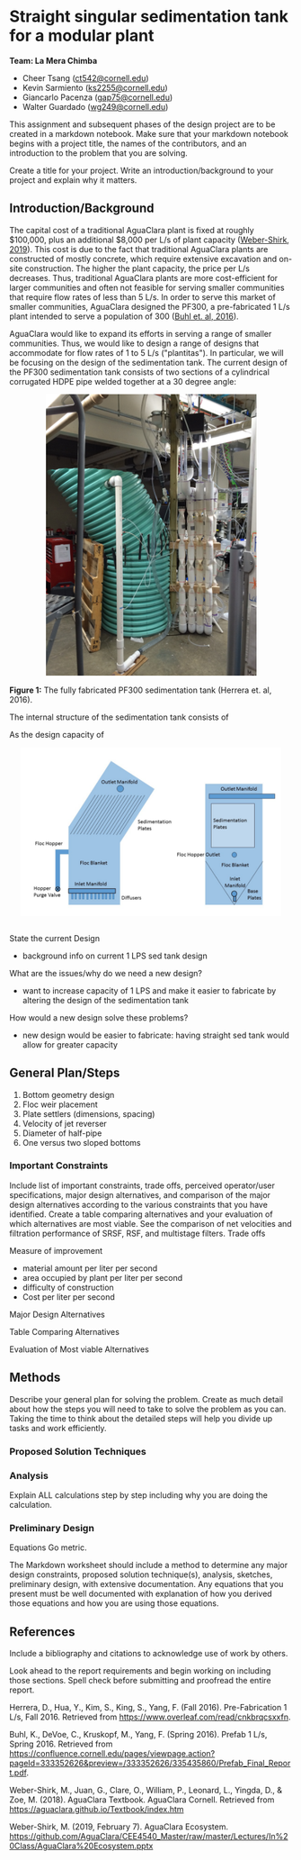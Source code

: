 # Straight singular sedimentation tank for a modular plant

**Team: La Mera Chimba**
- Cheer Tsang (ct542@cornell.edu)
- Kevin Sarmiento (ks2255@cornell.edu)
- Giancarlo Pacenza (gap75@cornell.edu)
- Walter Guardado (wg249@cornell.edu)

This assignment and subsequent phases of the design project are to be created in
a markdown notebook. Make sure that your markdown notebook begins with a project
title, the names of the contributors, and an introduction to the problem that you
are solving.

Create a title for your project.
Write an introduction/background to your project and explain why it matters.


## Introduction/Background

The capital cost of a traditional AguaClara plant is fixed at roughly \$100,000, plus an additional \$8,000 per L/s of plant capacity ([Weber-Shirk, 2019](https://github.com/AguaClara/CEE4540_Master/raw/master/Lectures/In%20Class/AguaClara%20Ecosystem.pptx)). This cost is due to the fact that traditional AguaClara plants are constructed of mostly concrete, which require extensive excavation and on-site construction. The higher the plant capacity, the price per L/s decreases. Thus, traditional AguaClara plants are more cost-efficient for larger communities and often not feasible for serving smaller communities that require flow rates of less than 5 L/s. In order to serve this market of smaller communities, AguaClara designed the PF300, a pre-fabricated 1 L/s plant intended to serve a population of 300 ([Buhl et. al, 2016](https://confluence.cornell.edu/pages/viewpage.action?pageId=333352626&preview=/333352626/335435860/Prefab_Final_Report.pdf)).

AguaClara would like to expand its efforts in serving a range of smaller communities. Thus, we would like to design a range of designs that accommodate for flow rates of 1 to 5 L/s ("plantitas"). In particular, we will be focusing on the design of the sedimentation tank. The current design of the PF300 sedimentation tank consists of two sections of a cylindrical corrugated HDPE pipe welded together at a 30 degree angle:

<p align="center">
  <img src="https://github.com/cheertsang/Personal/blob/master/IMG_3748.JPG?raw=True" height=500>
</p>
<p align="center">

**Figure 1:** The fully fabricated PF300 sedimentation tank (Herrera et. al, 2016).

The internal structure of the sedimentation tank consists of

As the design capacity of

<p align="center">
  <img src="https://github.com/cheertsang/Personal/blob/master/sed_tank_schematic.png?raw=True" height=300>
</p>
<p align="center">


```python

```

State the current Design
- background info on current 1 LPS sed tank design

What are the issues/why do we need a new design?
- want to increase capacity of 1 LPS and make it easier to fabricate by altering the design of the sedimentation tank

How would a new design solve these problems?
- new design would be easier to fabricate: having straight sed tank would allow for greater capacity


## General Plan/Steps

1. Bottom geometry design
2. Floc weir placement
3. Plate settlers (dimensions, spacing)
4. Velocity of jet reverser
5. Diameter of half-pipe
5. One versus two sloped bottoms

### Important Constraints
Include list of important constraints, trade offs, perceived operator/user specifications, major design alternatives, and comparison of the major design alternatives according to the various constraints that you have identified. Create a table comparing alternatives and your evaluation of which alternatives are most viable. See the comparison of net velocities and filtration performance of SRSF, RSF, and multistage filters.
Trade offs

Measure of improvement
  - material amount per liter per second
  - area occupied by plant per liter per second
  - difficulty of construction
  - Cost per liter per second

Major Design Alternatives

Table Comparing Alternatives

Evaluation of Most viable Alternatives

## Methods

Describe your general plan for solving the problem. Create as much detail about how the steps you will need to take to solve the problem as you can. Taking the time to think about the detailed steps will help you divide up tasks and work efficiently.

### Proposed Solution Techniques

### Analysis
Explain ALL calculations step by step including why you are doing the calculation.
### Preliminary Design

Equations
Go metric.



The Markdown worksheet should include a method to determine any major design constraints, proposed solution technique(s), analysis, sketches, preliminary design, with extensive documentation. Any equations that you present must be well documented with explanation of how you derived those equations and how you are using those equations.







## References

Include a bibliography and citations to acknowledge use of work by others.

Look ahead to the report requirements and begin working on including those sections. Spell check before submitting and proofread the entire report.

Herrera, D., Hua, Y., Kim, S., King, S., Yang, F. (Fall 2016). Pre-Fabrication 1 L/s, Fall 2016. Retrieved from https://www.overleaf.com/read/cnkbrqcsxxfn.

Buhl, K., DeVoe, C., Kruskopf, M., Yang, F. (Spring 2016). Prefab 1 L/s, Spring 2016. Retrieved from https://confluence.cornell.edu/pages/viewpage.action?pageId=333352626&preview=/333352626/335435860/Prefab_Final_Report.pdf.

Weber-Shirk, M., Juan, G., Clare, O., William, P., Leonard, L., Yingda, D., & Zoe, M. (2018). AguaClara Textbook. AguaClara Cornell. Retrieved from https://aguaclara.github.io/Textbook/index.htm

Weber-Shirk, M. (2019, February 7). AguaClara Ecosystem.
https://github.com/AguaClara/CEE4540_Master/raw/master/Lectures/In%20Class/AguaClara%20Ecosystem.pptx
